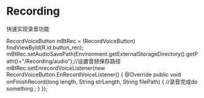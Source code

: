 # Recording
快速实现录音功能


 RecordVoiceButton  mBtRec = (RecordVoiceButton) findViewById(R.id.button_rec);
 mBtRec.setAudioSavePath(Environment.getExternalStorageDirectory().getPath()+"/Recording/audio");//设置音频保存路径
        mBtRec.setEnrecordVoiceListener(new RecordVoiceButton.EnRecordVoiceListener() {
            @Override
            public void onFinishRecord(long length, String strLength, String filePath) {
                //录音完成do something                                                                                                                                                                                                                                                                                                                                                                                                                                                                                                                                                                                                                                                                                                                                                                                                                                                                                                                                                                                                                                                                                                                                                                                                                                                                                                                                                                                                                                                                                                                                                                                                                                                                                                                                                                                                                                                                                                                                                                                                                                                                                                                                                                                                                                                                                                                                                                                                                                                                                                                                                                                                                                                                                                                                                                                                                                                                                                                                                                                                                                                                                                                                                                                                                                                                                                                                                                                                                                                                                                                                                                                                                                                                                                                                                                                                                                                                                                                                                                                                                                                                                                                                                                                                                                                                           ;
            }
        });
